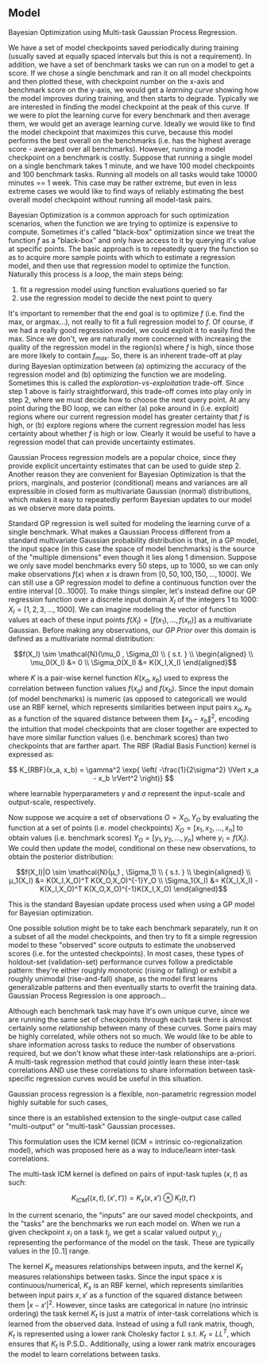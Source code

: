 ## Model

Bayesian Optimization using Multi-task Gaussian Process Regression. 

We have a set of model checkpoints saved periodically during training (usually saved at equally spaced intervals but this is not a requirement). In addition, we have a set of benchmark tasks we can run on a model to get a score. If we chose a single benchmark and ran it on all model checkpoints and then plotted these, with checkpoint number on the x-axis and benchmark score on the y-axis, we would get a *learning curve* showing how the model improves during training, and then starts to degrade. Typically we are interested in finding the model checkpoint at the peak of this curve. If we were to plot the learning curve for every benchmark and then average them, we would get an average learning curve. Ideally we would like to find the model checkpoint that maximizes this curve, because this model performs the best overall on the benchmarks (i.e. has the highest average score - averaged over all benchmarks). However, running a model checkpoint on a benchmark is costly. Suppose that running a single model on a single benchmark takes 1 minute, and we have 100 model checkpoints and 100 benchmark tasks. Running all models on all tasks would take 10000 minutes == 1 week. This case may be rather extreme, but even in less extreme cases we would like to find ways of reliably estimating the best overall model checkpoint without running all model-task pairs.


Bayesian Optimization is a common approach for such optimization scenarios, when the function we are trying to optimize is expensive to compute. Sometimes it's called "black-box" optimization since we treat the function $f$ as a "black-box" and only have access to it by querying it's value at specific points. The basic approach is to repeatedly query the function so as to acquire more sample points with which to estimate a regression model, and then use that regression model to optimize the function. Naturally this process is a loop, the main steps being:

1. fit a regression model using function evaluations queried so far
2. use the regression model to decide the next point to query


It's important to remember that the end goal is to optimize $f$ (i.e. find the max, or argmax...), not really to fit a full regression model to $f$.  Of course, if we had a really good regression model, we could exploit it to easily find the max. Since we don't, we are naturally more concerned with increasing the quality of the regression model in the region(s) where $f$ is high, since those are more likely to contain $f_{max}$. So, there is an inherent trade-off at play during Bayesian optimization between (a) optimizing the accuracy of the regression model and (b) optimizing the function we are modeling. Sometimes this is called the *exploration-vs-exploitation* trade-off. Since step 1 above is fairly straightforward, this trade-off comes into play only in step 2, where we must decide how to choose the next query point. At any point during the BO loop, we can either (a) poke around in (i.e. exploit) regions where our current regression model has greater certainty that $f$ is high, or (b) explore regions where the current regression model has less certainty about whether $f$ is high or low. Clearly it would be useful to have a regression model that can provide uncertainty estimates.


Gaussian Process regression models are a popular choice, since they provide explicit uncertainty estimates that can be used to guide step 2. Another reason they are convenient for Bayesian Optimization is that the priors, marginals, and posterior (conditional) means and variances are all expressible in closed form as multivariate Gaussian (normal) distributions, which makes it easy to repeatedly perform Bayesian updates to our model as we observe more data points.


Standard GP regression is well suited for modeling the learning curve of a single benchmark. What makes a Gaussian Process different from a standard multivariate Gaussian probability distribution is that, in a GP model, the input space (in this case the space of model benchmarks) is the source of the "multiple dimensions" even though it lies along 1 dimension. Suppose we only save model benchmarks every 50 steps, up to 1000, so we can only make observations $f(x)$ when $x$ is drawn from $[0, 50, 100, 150,…, 1000]$.  We can still use a GP regression model to define a continuous function over the entire interval $[0…1000]$. To make things simpler, let's instead define our GP regression function over a discrete input domain $X_I$ of the integers 1 to 1000: $X_I = [1,2,3,…,1000]$.  We can imagine modeling the vector of function values at each of these input points $f(X_I) = [f(x_1),…,f(x_n)]$ as a multivariate Gaussian. Before making any observations, our *GP Prior* over this domain is defined as a multivariate normal distribution:

```math
f(X_I) \sim \mathcal{N}(\mu_0 , \Sigma_0) \\
{    s.t.   } \\
\begin{aligned} \\
\mu_0(X_I) &= 0 \\
\Sigma_0(X_I) &= K(X_I,X_I)
\end{aligned}
```

where $K$ is a pair-wise kernel function $K(x_a,x_b)$ used to express the correlation between function values $f(x_a)$ and $f(x_b)$. Since the input domain (of model benchmarks) is numeric (as opposed to categorical) we would use an RBF kernel, which represents similarities between input pairs $x_a,x_b$ as a function of the squared distance between them $\lVert x_a - x_b \rVert^2$, encoding the intuition that model checkpoints that are closer together are expected to have more similar function values (i.e. benchmark scores) than two checkpoints that are farther apart. The RBF (Radial Basis Function) kernel is expressed as: 

$$
K_{RBF}(x_a, x_b) = \gamma^2 \exp{ \left( -\frac{1}{2\sigma^2} \lVert x_a - x_b \rVert^2 \right)}
$$

where learnable hyperparameters $\gamma$ and $\sigma$ represent the input-scale and output-scale, respectively.


Now suppose we acquire a set of observations $O = {X_O,Y_O}$ by evaluating the function at a set of points (i.e. model checkpoints) $X_O = [x_1,x_2,…,x_n]$ to obtain values (i.e. benchmark scores) $Y_O = [y_1,y_2,…,y_n]$ where $y_i = f(X_i)$. We could then update the model, conditional on these new observations, to obtain the posterior distribution:

```math
f(X_I)|O \sim \mathcal{N}(μ_1 , \Sigma_1) \\
{    s.t.   } \\
\begin{aligned} \\
μ_1(X_I) &= K(X_I,X_O)^T   K(X_O,X_O)^{-1}Y_O \\
\Sigma_1(X_I) &= K(X_I,X_I) - K(X_I,X_O)^T K(X_O,X_O)^{-1}K(X_I,X_O)
\end{aligned}
```

This is the standard Bayesian update process used when using a GP model for Bayesian optimization.




One possible solution might be to take each benchmark separately, run it on a subset of all the model checkpoints, and then try to fit a simple regression model to these "observed" score outputs to estimate the unobserved scores (i.e. for the untested checkpoints). In most cases, these types of holdout-set (validation-set) performance curves follow a predictable pattern: they're either roughly monotonic (rising or falling) or exhibit a roughly unimodal (rise-and-fall) shape, as the model first learns generalizable patterns and then eventually starts to overfit the training data. Gaussian Process Regression is one approach...

Although each benchmark task may have it's own unique curve, since we are running the same set of checkpoints through each task there is almost certainly some relationship between many of these curves.  Some pairs may be highly correlated, while others not so much.  We would like to be able to share information across tasks to reduce the number of observations required, but we don't know what these inter-task relationships are a-priori. A multi-task regression method that could jointly learn these inter-task correlations AND use these correlations to share information between task-specific regression curves would be useful in this situation.

Gaussian process regression is a flexible, non-parametric regression model highly suitable for such cases, 

since there is an established extension to the single-output case called "multi-output" or "multi-task" Gaussian processes.


This formulation uses the ICM kernel (ICM = intrinsic co-regionalization model), which was proposed here as a way to induce/learn inter-task correlations.

The multi-task ICM kernel is defined on pairs of input-task tuples $(x,t)$ as such:

$$
K_{ICM} \left( (x,t),(x{\prime},t{\prime}) \right) = K_x(x,x{\prime}) \otimes K_t(t,t{\prime})
$$

In the current scenario, the "inputs" are our saved model checkpoints, and the "tasks" are the benchmarks we run each model on.  When we run a given checkpoint $x_i$ on a task $t_j$, we get a scalar valued output $y_{i,j}$ representing the performance of the model on the task. These are typically values in the $[0..1]$ range.

The kernel $K_x$ measures relationships between inputs, and the kernel $K_t$ measures relationships between tasks.  Since the input space $x$ is continuous/numerical, $K_x$ is an RBF kernel, which represents similarities between input pairs $x,x{\prime}$ as a function of the squared distance between them $|x-x{\prime}|^2$. However, since tasks are categorical in nature (no intrinsic ordering) the task kernel $K_t$ is just a matrix of inter-task correlations which is learned from the observed data.  Instead of using a full rank matrix, though, $K_t$ is represented using a lower rank Cholesky factor $L$ s.t. $K_t = LL^T$, which ensures that $K_t$ is P.S.D..  Additionally, using a lower rank matrix encourages the model to learn correlations between tasks. 
